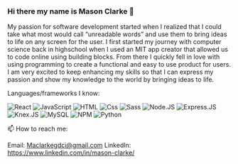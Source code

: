 ### Hi there my name is Mason Clarke 👋
My passion for software development
started when I realized that I could
take what most would call
“unreadable words” and use them to
bring ideas to life on any screen for
the user. I first started my journey
with computer science back in
highschool when I used an MIT app
creator that allowed us to code online
using building blocks. From there I
quickly fell in love with using programming to
create a functional and easy to use
product for users. I am very excited to
keep enhancing my skills so that I can
express my passion and show my
knowledge to the world by bringing
ideas to life.
<!--
**Masons-coding/Masons-coding** is a ✨ _special_ ✨ repository because its `README.md` (this file) appears on your GitHub profile.

Here are some ideas to get you started:
- 🔭 I’m currently working on ...
- 🌱 I’m currently learning ...
- 👯 I’m looking to collaborate on ...
- 🤔 I’m looking for help with ...
- 💬 Ask me about ...
- 😄 Pronouns: ...
- ⚡ Fun fact: ...
-->

Languages/frameworks I know:
<p>
  <img alt="React" src="https://img.shields.io/badge/React-1572B6?logo=react&logoColor=white&style=for-the-badge" />
  <img alt="JavaScript" src="https://img.shields.io/badge/JavaScript-E34F26?logo=javascript&logoColor=white&style=for-the-badge" />
  <img alt="HTML" src="https://img.shields.io/badge/HTML-1572B6?logo=html5&logoColor=white&style=for-the-badge" />
  <img alt="Css" src="https://img.shields.io/badge/CSS-E34F26?logo=css3&logoColor=white&style=for-the-badge" />
  <img alt="Sass" src="https://img.shields.io/badge/SCSS-1572B6?logo=sass&logoColor=white&style=for-the-badge" />
  <img alt="Node.JS" src="https://img.shields.io/badge/Node.JS-E34F26?logo=node.js&logoColor=white&style=for-the-badge" />
  <img alt="Express.JS" src="https://img.shields.io/badge/Express.JS-1572B6?logo=express&logoColor=white&style=for-the-badge" />
  <img alt="Knex.JS" src="https://img.shields.io/badge/Knex.JS-E34F26?logo=&logoColor=white&style=for-the-badge" />
  <img alt="MySQL" src="https://img.shields.io/badge/MySQL-1572B6?logo=mysql&logoColor=white&style=for-the-badge" />
  <img alt="NPM" src="https://img.shields.io/badge/NPM-E34F26?logo=npm&logoColor=white&style=for-the-badge" />
  <img alt="Python" src="https://img.shields.io/badge/Python-1572B6?logo=python&logoColor=white&style=for-the-badge" />
</p>

📫 How to reach me:

Email: Maclarkegdci@gmail.com 
LinkedIn: https://www.linkedin.com/in/mason-clarke/
